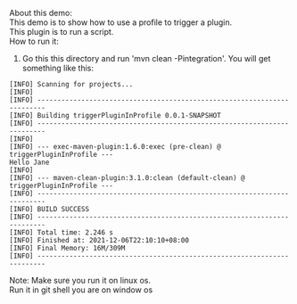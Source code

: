 About this demo:</br>
This demo is to show how to use a profile to trigger a plugin.</br>
This plugin is to run a script. </br>
How to run it:</br>
1. Go this this directory and run 'mvn clean -Pintegration'. You will get something like this:
```
[INFO] Scanning for projects...
[INFO]
[INFO] ------------------------------------------------------------------------
[INFO] Building triggerPluginInProfile 0.0.1-SNAPSHOT
[INFO] ------------------------------------------------------------------------
[INFO]
[INFO] --- exec-maven-plugin:1.6.0:exec (pre-clean) @ triggerPluginInProfile ---
Hello Jane
[INFO]
[INFO] --- maven-clean-plugin:3.1.0:clean (default-clean) @ triggerPluginInProfile ---
[INFO] ------------------------------------------------------------------------
[INFO] BUILD SUCCESS
[INFO] ------------------------------------------------------------------------
[INFO] Total time: 2.246 s
[INFO] Finished at: 2021-12-06T22:10:10+08:00
[INFO] Final Memory: 16M/309M
[INFO] ------------------------------------------------------------------------

```

Note:
Make sure you run it on linux os. </br>
Run it in git shell you are on window os